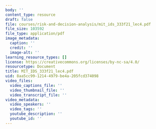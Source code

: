 ```yaml
---
body: ''
content_type: resource
draft: false
file: courses/risk-and-decision-analysis/mit_ids_333f21_lec4.pdf
file_size: 103592
file_type: application/pdf
image_metadata:
  caption: ''
  credit: ''
  image-alt: ''
learning_resource_types: []
license: https://creativecommons.org/licenses/by-nc-sa/4.0/
resourcetype: Document
title: MIT_IDS_333f21_lec4.pdf
uid: 8aa5cc99-1214-4979-be4a-205fcd374098
video_files:
  video_captions_file: ''
  video_thumbnail_file: ''
  video_transcript_file: ''
video_metadata:
  video_speakers: ''
  video_tags: ''
  youtube_description: ''
  youtube_id: ''
---
```

